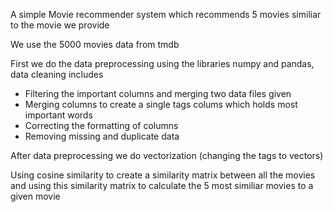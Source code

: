 <p> A simple Movie recommender system which recommends 5 movies similiar to the movie we provide </p>
<p> We use the 5000 movies data from tmdb </p>
<p> First we do the data preprocessing using the libraries numpy and pandas, data cleaning includes

  - Filtering the important columns and merging two data files given
  - Merging columns to create a single tags colums which holds most important words
  - Correcting the formatting of columns
  - Removing missing and duplicate data

</p>
<p> After data preprocessing we do vectorization (changing the tags to vectors) </p>
<p> Using cosine similarity to create a similarity matrix between all the movies and using this similarity matrix to calculate the 5 most similiar movies to a given movie </p>
